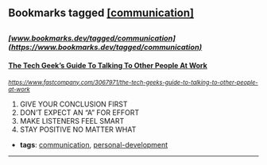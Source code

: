## Bookmarks tagged [[communication]](https://www.bookmarks.dev/search?q=[communication])

_<sup><sup>[www.bookmarks.dev/tagged/communication](https://www.bookmarks.dev/tagged/communication)</sup></sup>_
---
#### [The Tech Geek’s Guide To Talking To Other People At Work](https://www.fastcompany.com/3067971/the-tech-geeks-guide-to-talking-to-other-people-at-work)
_<sup>https://www.fastcompany.com/3067971/the-tech-geeks-guide-to-talking-to-other-people-at-work</sup>_

1. GIVE YOUR CONCLUSION FIRST
2. DON’T EXPECT AN “A” FOR EFFORT
3. MAKE LISTENERS FEEL SMART
4. STAY POSITIVE NO MATTER WHAT
* **tags**: [communication](../tagged/communication.md), [personal-development](../tagged/personal-development.md)
---
